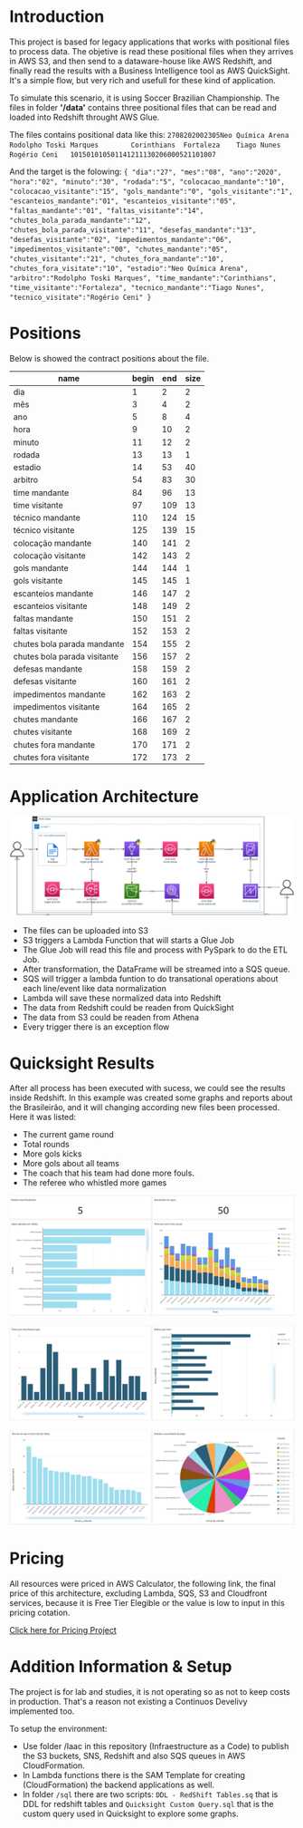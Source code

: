 # **Introduction**

This project is based for legacy applications that works with positional files to process data.
The objetive is read these positional files when they arrives in AWS S3, and then send to a dataware-house like AWS Redshift, and finally read the results with a Business Intelligence tool as AWS QuickSight.
It's a simple flow, but very rich and usefull for these kind of application.

To simulate this scenario, it is using Soccer Brazilian Championship. The files in folder **'/data'** contains three positional files that can be read and loaded into Redshift throught AWS Glue.

The files contains positional data like this:
`2708202002305Neo Química Arena                       Rodolpho Toski Marques        Corinthians  Fortaleza    Tiago Nunes    Rogério Ceni   101501010501141211130206000521101007`

And the target is the folowing:
`{
   "dia":"27",
   "mes":"08",
   "ano":"2020",
   "hora":"02",
   "minuto":"30",
   "rodada":"5",
   "colocacao_mandante":"10",
   "colocacao_visitante":"15",
   "gols_mandante":"0",
   "gols_visitante":"1",
   "escanteios_mandante":"01",
   "escanteios_visitante":"05",
   "faltas_mandante":"01",
   "faltas_visitante":"14",
   "chutes_bola_parada_mandante":"12",
   "chutes_bola_parada_visitante":"11",
   "desefas_mandante":"13",
   "desefas_visitante":"02",
   "impedimentos_mandante":"06",
   "impedimentos_visitante":"00",
   "chutes_mandante":"05",
   "chutes_visitante":"21",
   "chutes_fora_mandante":"10",
   "chutes_fora_visitate":"10",
   "estadio":"Neo Química Arena",
   "arbitro":"Rodolpho Toski Marques",
   "time_mandante":"Corinthians",
   "time_visitante":"Fortaleza",
   "tecnico_mandante":"Tiago Nunes",
   "tecnico_visitate":"Rogério Ceni"
}`

# **Positions**

Below is showed the contract positions about the file.

|name|begin|end|size|
| ------------ | ------------ | ------------ | ------------ |
|dia|1|2|2|
|mês|3|4|2|
|ano|5|8|4|
|hora|9|10|2|
|minuto|11|12|2|
|rodada|13|13|1|
|estadio|14|53|40|
|arbitro|54|83|30|
|time mandante|84|96|13|
|time visitante|97|109|13|
|técnico mandante|110|124|15|
|técnico visitante|125|139|15|
|colocação mandante|140|141|2|
|colocação visitante|142|143|2|
|gols mandante|144|144|1|
|gols visitante|145|145|1|
|escanteios mandante|146|147|2|
|escanteios visitante|148|149|2|
|faltas mandante|150|151|2|
|faltas visitante|152|153|2|
|chutes bola parada mandante|154|155|2|
|chutes bola parada visitante|156|157|2|
|defesas mandante|158|159|2|
|defesas visitante|160|161|2|
|impedimentos mandante|162|163|2|
|impedimentos visitante|164|165|2|
|chutes mandante|166|167|2|
|chutes visitante|168|169|2|
|chutes fora mandante|170|171|2|
|chutes fora visitante|172|173|2|


# **Application Architecture**

![alt text](https://github.com/markoshlima/positional-file-process/blob/main/docs/Architecture%20Application.png?raw=true)

- The files can be uploaded into S3
- S3 triggers a Lambda Function that will starts a Glue Job
- The Glue Job will read this file and process with PySpark to do the ETL Job.
- After transformation, the DataFrame will be streamed into a SQS queue.
- SQS will trigger a lambda funtion to do transational operations about each line/event like data normalization
- Lambda will save these normalized data into Redshift
- The data from Redshift could be readen from QuickSight 
- The data from S3 could be readen from Athena
- Every trigger there is an exception flow

# Quicksight Results

After all process has been executed with sucess, we could see the results inside Redshift. In this example was created some graphs and reports about the Brasileirão, and it will changing according new files been processed. Here it was listed:
- The current game round
- Total rounds
- More gols kicks
- More gols about all teams
- The coach that his team had done more fouls.
- The referee who whistled more games

![alt text](https://github.com/markoshlima/positional-file-process/blob/main/docs/quicksight1.JPG?raw=true)

![alt text](https://github.com/markoshlima/positional-file-process/blob/main/docs/quicksight2.JPG?raw=true)

![alt text](https://github.com/markoshlima/positional-file-process/blob/main/docs/quicksight3.JPG?raw=true)

# **Pricing**

All resources were priced in AWS Calculator, the following link, the final price of this architecture, excluding Lambda, SQS, S3 and Cloudfront services, because it is Free Tier Elegible or the value is low to input in this pricing cotation.

[Click here for Pricing Project](https://calculator.aws/#/estimate?id=dc53791ea447d28af96eceef95d5e8c49fa47673)

# Addition Information & Setup

The project is for lab and studies, it is not operating so as not to keep costs in production. That's a reason not existing a Continuos Develivy implemented too.

To setup the environment:
  - Use folder /Iaac in this repository (Infraestructure as a Code) to publish the S3 buckets, SNS, Redshift and also SQS queues in AWS CloudFormation.
  - In Lambda functions there is the SAM Template for creating (CloudFormation) the backend applications as well. 
  - In folder `/sql` there are two scripts: `DDL - RedShift Tables.sq` that is DDL for redshift tables and `Quicksight Custom Query.sql` that is the custom query used in Quicksight to explore some graphs.